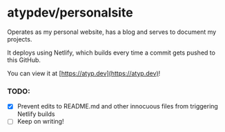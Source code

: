 # atypdev/personalsite

Operates as my personal website, has a blog and serves to document my projects.

It deploys using Netlify, which builds every time a commit gets pushed to this GitHub.

You can view it at [https://atyp.dev](https://atyp.dev)!

### TODO:
- [x] Prevent edits to README.md and other innocuous files from triggering Netlify builds
- [ ] Keep on writing!